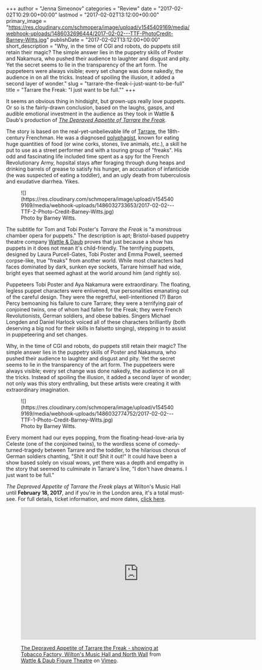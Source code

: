 +++
author = "Jenna Simeonov"
categories = "Review"
date = "2017-02-02T10:29:00+00:00"
lastmod = "2017-02-02T13:12:00+00:00"
primary_image = "https://res.cloudinary.com/schmopera/image/upload/v1545409169/media/webhook-uploads/1486032696444/2017-02-02---TTF-PhotoCredit-Barney-Witts.jpg"
publishDate = "2017-02-02T13:12:00+00:00"
short_description = "Why, in the time of CGI and robots, do puppets still retain their magic? The simple answer lies in the puppetry skills of Poster and Nakamura, who pushed their audience to laughter and disgust and pity. Yet the secret seems to lie in the transparency of the art form. The puppeteers were always visible; every set change was done nakedly, the audience in on all the tricks. Instead of spoiling the illusion, it added a second layer of wonder."
slug = "tarrare-the-freak-i-just-want-to-be-full"
title = "Tarrare the Freak: &quot;I just want to be full.&quot;"
+++

It seems an obvious thing in hindsight, but grown-ups really love puppets. Or so is the fairly-drawn conclusion, based on the laughs, gasps, and audible emotional investment in the audience as they took in Wattle & Daub's production of [*The Depraved Appetite of Tarrare the Freak*](http://www.wattleanddaub.co.uk/tarrare.html). 

The story is based on the real-yet-unbelievable life of [Tarrare](https://en.wikipedia.org/wiki/Tarrare), the 18th-century Frenchman. He was a diagnosed [polyphagist](https://en.wikipedia.org/wiki/Polyphagia), known for eating huge quantities of food (or wine corks, stones, live animals, etc.), a skill he put to use as a street performer and with a touring group of "freaks". His odd and fascinating life included time spent as a spy for the French Revolutionary Army, hopsital stays after foraging through dung heaps and drinking barrels of grease to satisfy his hunger, an accusation of infanticide (he was suspected of eating a toddler), and an ugly death from tuberculosis and exudative diarrhea. Yikes.

<figure data-type="image">
![](https://res.cloudinary.com/schmopera/image/upload/v1545409169/media/webhook-uploads/1486032733653/2017-02-02---TTF-2-Photo-Credit-Barney-Witts.jpg)
<figcaption>Photo by Barney Witts.</figcaption>
</figure>

The subtitle for Tom and Tobi Poster's *Tarrare the Freak* is "a monstrous chamber opera for puppets." The description is apt; Bristol-based puppetry theatre company [Wattle & Daub](http://www.wattleanddaub.co.uk/about.html) proves that just because a show has puppets in it does not mean it's child-friendly. The terrifying puppets, designed by Laura Purcell-Gates, Tobi Poster and Emma Powell, seemed corpse-like, true "freaks" from another world. While most characters had faces dominated by dark, sunken eye sockets, Tarrare himself had wide, bright eyes that seemed aghast at the world around him (and rightly so).

Puppeteers Tobi Poster and Aya Nakamura were extraordinary. The floating, legless puppet characters were enlivened, true personalities emanating out of the careful design. They were the regretful, well-intentioned (?) Baron Percy bemoaning his failure to cure Tarrare; they were a terrifying pair of conjoined twins, one of whom had fallen for the Freak; they were French Revolutionists, German soldiers, and obese babies. Singers Michael Longden and Daniel Harlock voiced all of these characters brilliantly (both deserving a big nod for their skills in falsetto singing), stepping in to assist in puppeteering and set changes.

Why, in the time of CGI and robots, do puppets still retain their magic? The simple answer lies in the puppetry skills of Poster and Nakamura, who pushed their audience to laughter and disgust and pity. Yet the secret seems to lie in the transparency of the art form. The puppeteers were always visible; every set change was done nakedly, the audience in on all the tricks. Instead of spoiling the illusion, it added a second layer of wonder; not only was this story enthralling, but these artists were creating it with extraordinary imagination.

<figure data-type="image">
![](https://res.cloudinary.com/schmopera/image/upload/v1545409169/media/webhook-uploads/1486032774752/2017-02-02---TTF-1-Photo-Credit-Barney-Witts.jpg)
<figcaption>Photo by Barney Witts.</figcaption>
</figure>

Every moment had our eyes popping, from the floating-head-love-aria by Celeste (one of the conjoined twins), to the wordless scene of comedy-turned-tragedy between Tarrare and the toddler, to the hilarious chorus of German soldiers chanting, "Shit it out! Shit it out!" It could have been a show based solely on visual wows, yet there was a depth and empathy in the story that seemed to culminate in Tarrare's line, "I don't have dreams. I just want to be full."

*The Depraved Appetite of Tarrare the Freak* plays at Wilton's Music Hall until **February 18, 2017**, and if you're in the London area, it's a total must-see. For full details, ticket information, and more dates, [click here](http://www.wattleanddaub.co.uk/tarrare.html).

<figure data-type="video">
<iframe src="https://player.vimeo.com/video/53101351" width="640" height="360" frameborder="0" webkitallowfullscreen mozallowfullscreen allowfullscreen></iframe>
<p><a href="https://vimeo.com/53101351">The Depraved Appetite of Tarrare the Freak - showing at Tobacco Factory, Wilton&#039;s Music Hall and North Wall</a> from <a href="https://vimeo.com/wattleanddaub">Wattle &amp; Daub Figure Theatre</a> on <a href="https://vimeo.com">Vimeo</a>.</p>
</figure>
